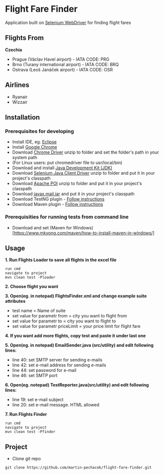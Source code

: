 # Flight Fare Finder
Application built on [Selenium WebDriver](http://www.seleniumhq.org/) for finding flight fares

## Flights From
**Czechia**
- Prague (Václav Havel airport) - IATA CODE: PRG
- Brno (Turany international airport) - IATA CODE: BRQ
- Ostrava (Leoš Janáček airport) - IATA CODE: OSR

## Airlines
- Ryanair
- Wizzair

## Installation

### Prerequisites for developing
- Install IDE, eg. [Eclipse](https://www.eclipse.org/downloads/download.php?file=/oomph/epp/oxygen/R/eclipse-inst-win64.exe)
- Install [Google Chrome](https://www.google.com/chrome/)
- Download [Chrome Driver](https://sites.google.com/a/chromium.org/chromedriver/downloads) unzip to folder and set the folder's path in your system path
- (For Linux users: put chromedriver file to usr/local/bin)
- Download and install [Java Development Kit (JDK)](http://www.oracle.com/technetwork/java/javase/downloads/index.html)
- Download [Selenium Java Client Driver](http://seleniumhq.org/download/) unzip to folder and put it in your project's classpath
- Download [Apache POI](http://poi.apache.org/download.html) unzip to folder and put it in your project's classpath
- Download [javax.mail.jar](https://javaee.github.io/javamail/#Download_JavaMail_Release) and put it in your project's classpath
- Download TestNG plugin - [Follow instructions](http://toolsqa.com/selenium-webdriver/install-testng/)
- Download Maven plugin - [Follow instructions](http://toolsqa.com/java/maven/how-to-install-maven-eclipse-ide/)

### Prerequisities for running tests from command line
- Download and set (Maven for Windows)[https://www.mkyong.com/maven/how-to-install-maven-in-windows/]

## Usage
**1. Run Flights Loader to save all flights in the excel file**
```{r, engine='sh'}
run cmd
navigate to project
mvn clean test -Ploader
```
**2. Choose flight you want**

**3. Open(eg. in notepad) FlightsFinder.xml and change example suite attributes**
  - test name = Name of suite
  - set value for parametr from = city you want to flight from
  - set value for parametr to = city you want to flight to
  - set value for parametr priceLimit = your price limit for flight fare

**4. If you want add more flights, copy test and paste it under last one**

**5. Open(eg. in notepad) EmailSender.java (src/utility) and edit following lines:**
  - line 40: set SMTP server for sending e-mails
  - line 42: set e-mail address for sending e-mails
  - line 44: set password for e-mail
  - line 46: set SMTP port

**6. Open(eg. notepad) TestReporter.java(src/utility) and edit following lines:**
  - line 19: set e-mail subject
  - line 20: set e-mail message. HTML allowed

**7. Run Flights Finder**
```{r, engine='sh'}
run cmd
navigate to project
mvn clean test -Pfinder
```

## Project
* Clone git repo
```{r, engine='sh'}
git clone https://github.com/martin-pechacek/flight-fare-finder.git
```
